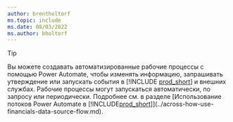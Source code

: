 ```yaml
---
author: brentholtorf
ms.topic: include
ms.date: 08/03/2022
ms.author: bholtorf
---
```

> [!TIP]
> Вы можете создавать автоматизированные рабочие процессы с помощью Power Automate, чтобы изменять информацию, запрашивать утверждение или запускать события в [!INCLUDE [prod_short](prod_short.md)] и внешних службах. Рабочие процессы могут запускаться автоматически, по запросу или периодически. Подробнее см. в разделе [Использование потоков Power Automate в [!INCLUDE[prod_short](includes/prod_short.md)]](../across-how-use-financials-data-source-flow.md).
